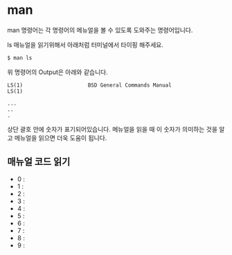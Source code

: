# man
man 명령어는 각 명령어의 메뉴얼을 볼 수 있도록 도와주는 명령어입니다.

ls 매뉴얼을 읽기위해서 아래처럼 터미널에서 타이핑 해주세요.
```bash
$ man ls
```

위 명령어의 Output은 아래와 같습니다.

```
LS(1)                     BSD General Commands Manual                    LS(1)

...
..
.
```
상단 괄호 안에 숫자가 표기되어있습니다.
메뉴얼을 읽을 때 이 숫자가 의미하는 것을 알고 메뉴얼을 읽으면 더욱 도움이 됩니다.

## 매뉴얼 코드 읽기

- 0 : 
- 1 : 
- 2 : 
- 3 : 
- 4 : 
- 5 : 
- 6 : 
- 7 : 
- 8 : 
- 9 : 